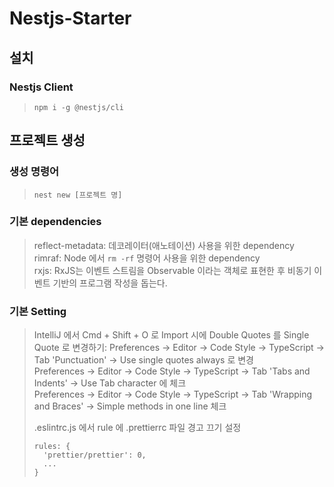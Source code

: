 # Nestjs-Starter

## 설치
### Nestjs Client
> `npm i -g @nestjs/cli`

## 프로젝트 생성
### 생성 명령어
> `nest new [프로젝트 명]`

### 기본 dependencies
> reflect-metadata: 데코레이터(애노테이션) 사용을 위한 dependency  
> rimraf: Node 에서 `rm -rf` 명령어 사용을 위한 dependency  
> rxjs: RxJS는 이벤트 스트림을 Observable 이라는 객체로 표현한 후 비동기 이벤트 기반의 프로그램 작성을 돕는다.  
> 

### 기본 Setting
> IntelliJ 에서 Cmd + Shift + O 로 Import 시에 Double Quotes 를 Single Quote 로 변경하기: 
> Preferences -> Editor -> Code Style -> TypeScript -> Tab 'Punctuation' -> Use single quotes always 로 변경  
> Preferences -> Editor -> Code Style -> TypeScript -> Tab 'Tabs and Indents' -> Use Tab character 에 체크   
> Preferences -> Editor -> Code Style -> TypeScript -> Tab 'Wrapping and Braces' -> Simple methods in one line 체크  
>
> .eslintrc.js 에서 rule 에 .prettierrc 파일 경고 끄기 설정   
> ```
> rules: {
>   'prettier/prettier': 0,
>   ...
> }
> ```
